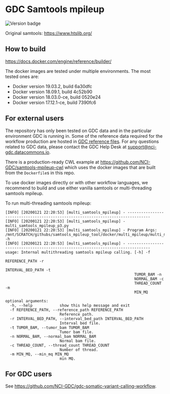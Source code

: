 # GDC Samtools mpileup
![Version badge](https://img.shields.io/badge/samtools-1.1-<COLOR>.svg)

Original samtools: https://www.htslib.org/

## How to build

https://docs.docker.com/engine/reference/builder/

The docker images are tested under multiple environments. The most tested ones are:
* Docker version 19.03.2, build 6a30dfc
* Docker version 18.09.1, build 4c52b90
* Docker version 18.03.0-ce, build 0520e24
* Docker version 17.12.1-ce, build 7390fc6

## For external users
The repository has only been tested on GDC data and in the particular environment GDC is running in. Some of the reference data required for the workflow production are hosted in [GDC reference files](https://gdc.cancer.gov/about-data/data-harmonization-and-generation/gdc-reference-files "GDC reference files"). For any questions related to GDC data, please contact the GDC Help Desk at support@nci-gdc.datacommons.io.

There is a production-ready CWL example at https://github.com/NCI-GDC/samtools-mpileup-cwl which uses the docker images that are built from the `Dockerfile`s in this repo.

To use docker images directly or with other workflow languages, we recommend to build and use either vanilla samtools or multi-threading samtools mpileup.

To run multi-threading samtools mpileup:

```
[INFO] [20200121 22:20:53] [multi_samtools_mpileup] - --------------------------------------------------------------------------------
[INFO] [20200121 22:20:53] [multi_samtools_mpileup] - multi_samtools_mpileup_p3.py
[INFO] [20200121 22:20:53] [multi_samtools_mpileup] - Program Args: /mnt/SCRATCH/githubs/samtools_mpileup_tool/docker/multi_mpileup/multi_mpileup.py -h
[INFO] [20200121 22:20:53] [multi_samtools_mpileup] - --------------------------------------------------------------------------------
usage: Internal multithreading samtools mpileup calling. [-h] -f
                                                         REFERENCE_PATH -r
                                                         INTERVAL_BED_PATH -t
                                                         TUMOR_BAM -n
                                                         NORMAL_BAM -c
                                                         THREAD_COUNT -m
                                                         MIN_MQ

optional arguments:
  -h, --help            show this help message and exit
  -f REFERENCE_PATH, --reference_path REFERENCE_PATH
                        Reference path.
  -r INTERVAL_BED_PATH, --interval_bed_path INTERVAL_BED_PATH
                        Interval bed file.
  -t TUMOR_BAM, --tumor_bam TUMOR_BAM
                        Tumor bam file.
  -n NORMAL_BAM, --normal_bam NORMAL_BAM
                        Normal bam file.
  -c THREAD_COUNT, --thread_count THREAD_COUNT
                        Number of thread.
  -m MIN_MQ, --min_mq MIN_MQ
                        min MQ.
```

## For GDC users

See https://github.com/NCI-GDC/gdc-somatic-variant-calling-workflow.